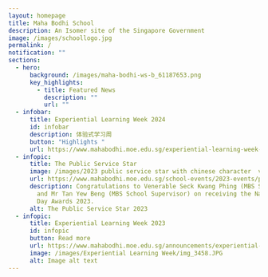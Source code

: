 ```yaml
---
layout: homepage
title: Maha Bodhi School
description: An Isomer site of the Singapore Government
image: /images/schoollogo.jpg
permalink: /
notification: ""
sections:
  - hero:
      background: /images/maha-bodhi-ws-b_61187653.png
      key_highlights:
        - title: Featured News
          description: ""
          url: ""
  - infobar:
      title: Experiential Learning Week 2024
      id: infobar
      description: 体验式学习周
      button: "Highlights "
      url: https://www.mahabodhi.moe.edu.sg/experiential-learning-week-2024/
  - infopic:
      title: The Public Service Star
      image: /images/2023 public service star with chinese character  v5.png
      url: https://www.mahabodhi.moe.edu.sg/school-events/2023-events/permalink/
      description: Congratulations to Venerable Seck Kwang Phing (MBS SMC Chairperson)
        and Mr Tan Yew Beng (MBS School Supervisor) on receiving the National
        Day Awards 2023.
      alt: The Public Service Star 2023
  - infopic:
      title: Experiential Learning Week 2023
      id: infopic
      button: Read more
      url: https://www.mahabodhi.moe.edu.sg/announcements/experiential-learning-week/permalink/
      image: /images/Experiential Learning Week/img_3458.JPG
      alt: Image alt text
---
```

